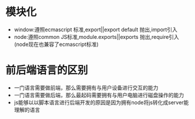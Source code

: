 # 模块化
- window:遵照ecmascript 标准,export||export default 抛出,import引入
- node:遵照common JS标准,module.exports||exports 抛出,require引入
(node现在也兼容了ecmascript标准)






# 前后端语言的区别
- 一门语言需要做前端，那么需要拥有与用户设备进行交互的能力
- 一门语言需要做后端，那么最起码需要拥有与用户电脑进行磁盘操作的能力
- js能够以以脚本语言进行后端开发的原因是因为拥有node将js转化成server能理解的语言
